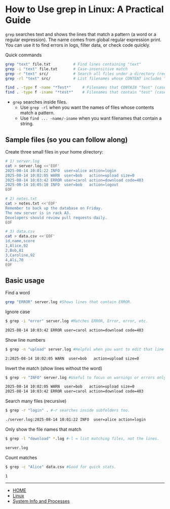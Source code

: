 # How to Use grep in Linux: A Practical Guide

`grep` searches text and shows the lines that match a pattern (a word or a regular expression). 
The name comes from global regular expression print. 
You can use it to find errors in logs, filter data, or check code quickly.

Quick commands

```bash
grep "text" file.txt          # Find lines containing "text"
grep -i "text" file.txt       # Case-insensitive match
grep -r "text" src/           # Search all files under a directory (recursively)
grep -rl "text" src/          # List filenames whose CONTENT includes "text"

find . -type f -name "*Test*"     # Filenames that CONTAIN "Test" (case-sensitive)
find . -type f -iname "*test*"    # Filenames that contain "test" (case-insensitive)

```

- `grep` searches inside files.
    - Use `grep -rl` when you want the names of files whose contents match a pattern. 
    - Use `find ... -name/-iname` when you want filenames that contain a string.

## Sample files (so you can follow along)

Create three small files in your home directory:

```bash
# 1) server.log
cat > server.log <<'EOF'
2025-08-14 10:01:22 INFO  user=alice action=login
2025-08-14 10:02:05 WARN  user=bob   action=upload size=0
2025-08-14 10:03:42 ERROR user=carol action=download code=403
2025-08-14 10:05:10 INFO  user=bob   action=logout
EOF

# 2) notes.txt
cat > notes.txt <<'EOF'
Remember to back up the database on Friday.
The new server is in rack A3.
Developers should review pull requests daily.
EOF

# 3) data.csv
cat > data.csv <<'EOF'
id,name,score
1,Alice,92
2,Bob,81
3,Caroline,92
4,Ali,70
EOF

```

## Basic usage

Find a word
```bash
grep "ERROR" server.log #Shows lines that contain ERROR.
```

Ignore case
```bash
$ grep -i "error" server.log #Matches ERROR, Error, error, etc.

2025-08-14 10:03:42 ERROR user=carol action=download code=403
```

Show line numbers
```bash
$ grep -n "upload" server.log #Helpful when you want to edit that line later.

2:2025-08-14 10:02:05 WARN  user=bob   action=upload size=0
```

Invert the match (show lines without the word)
```bash
$ grep -v "INFO" server.log #Useful to focus on warnings or errors only.

2025-08-14 10:02:05 WARN  user=bob   action=upload size=0
2025-08-14 10:03:42 ERROR user=carol action=download code=403

```

Search many files (recursive)
```bash
$ grep -r "login" . #-r searches inside subfolders too.

./server.log:2025-08-14 10:01:22 INFO  user=alice action=login
```

Only show the file names that match
```bash
$ grep -l "download" *.log #-l = list matching files, not the lines.

server.log
```

Count matches
```bash
$ grep -c "Alice" data.csv #Good for quick stats.

1
```

---

- [HOME](./../../../README.md)
- [Linux](./../tutorials.md)
- [System Info and Processes](./3_System_Info_and_Processes.md)